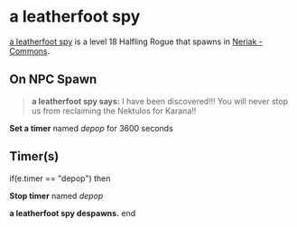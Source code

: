 # a leatherfoot spy



[a leatherfoot spy](/npc/41104) is a level 18 Halfling Rogue that spawns in [Neriak - Commons](/zone/41).






## On NPC Spawn

>**a leatherfoot spy says:** I have been discovered!!! You will never stop us from reclaiming the Nektulos for Karana!!

**Set a timer** named *depop* for 3600 seconds


## Timer(s)

if(e.timer == "depop") then


**Stop timer** named *depop*


**a leatherfoot spy despawns.**
end





